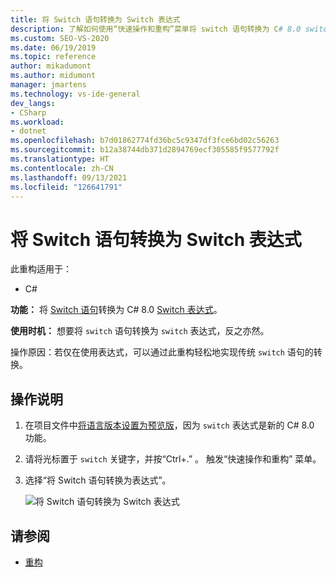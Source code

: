 ```yaml
---
title: 将 Switch 语句转换为 Switch 表达式
description: 了解如何使用“快速操作和重构”菜单将 switch 语句转换为 C# 8.0 switch 表达式。
ms.custom: SEO-VS-2020
ms.date: 06/19/2019
ms.topic: reference
author: mikadumont
ms.author: midumont
manager: jmartens
ms.technology: vs-ide-general
dev_langs:
- CSharp
ms.workload:
- dotnet
ms.openlocfilehash: b7d01862774fd36bc5c9347df3fce6bd02c56263
ms.sourcegitcommit: b12a38744db371d2894769ecf305585f9577792f
ms.translationtype: HT
ms.contentlocale: zh-CN
ms.lasthandoff: 09/13/2021
ms.locfileid: "126641791"
---
```

# <a name="convert-switch-statement-to-switch-expression"></a>将 Switch 语句转换为 Switch 表达式

此重构适用于：

- C#

**功能：** 将 [Switch 语句](/dotnet/csharp/language-reference/keywords/switch)转换为 C# 8.0 [Switch 表达式](/dotnet/csharp/whats-new/csharp-8#switch-expressions)。

**使用时机：** 想要将 `switch` 语句转换为 `switch` 表达式，反之亦然。 

操作原因：若仅在使用表达式，可以通过此重构轻松地实现传统 `switch` 语句的转换。

## <a name="how-to"></a>操作说明

1. 在项目文件中[将语言版本设置为预览版](/dotnet/csharp/language-reference/configure-language-version#edit-the-project-file)，因为 `switch` 表达式是新的 C# 8.0 功能。
2. 请将光标置于 `switch` 关键字，并按“Ctrl+.” 。 触发“快速操作和重构”  菜单。
3. 选择“将 Switch 语句转换为表达式”。

   ![将 Switch 语句转换为 Switch 表达式](media/convert-switch-statement-to-switch-expression.png) 

## <a name="see-also"></a>请参阅

- [重构](../refactoring-in-visual-studio.md)

